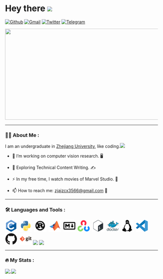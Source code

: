 <h1>
  Hey there
  <img src="https://media.giphy.com/media/hvRJCLFzcasrR4ia7z/giphy.gif" width="30px"/>
</h1>

[![Github](https://img.shields.io/badge/-Github-000?style=flat&logo=Github&logoColor=white)](https://github.com/Xuer04)
[![Gmail](https://img.shields.io/badge/-Gmail-c14438?style=flat&logo=Gmail&logoColor=white)](mailto:zjajzcx3566@gmail.com)
[![Twitter](https://img.shields.io/twitter/url?style=social&url=http%3A%2F%2Fs%2F%2Ftwitter.com%2FVercent5)](https://twitter.com/Vercent5)
[![Telegram](https://img.shields.io/badge/-Telegram-022?style=flat&logo=Telegram&logoColor=white)](https://telegram.me/Xuer04)

<!-- <div id="header" align="center">
  <img src="https://media.giphy.com/media/M9gbBd9nbDrOTu1Mqx/giphy.gif" width="100"/>
</div> -->

<div align="center">
  <img src="https://media.giphy.com/media/dWesBcTLavkZuG35MI/giphy.gif" width="600" height="300"/>
</div>


---

### :man_technologist: About Me :
I am an undergraduate in [Zhejiang University](https://www.zju.edu.cn/english/), like coding.<img src="https://media.giphy.com/media/WUlplcMpOCEmTGBtBW/giphy.gif" width="30">

- :telescope: I’m working on computer vision research. 🖥️

- :seedling: Exploring Technical Content Writing. ✍️

- :zap: In my free time, I watch movies of Marvel Studio. 🎥

- :mailbox: How to reach me: zjajzcx3566@gmail.com 📧

---

### :hammer_and_wrench: Languages and Tools :
<div>
  <img src="https://github.com/devicons/devicon/blob/master/icons/c/c-original.svg" title="C" alt="C" width="40" height="40"/>&nbsp;
  <img src="https://github.com/devicons/devicon/blob/master/icons/python/python-original.svg" title="Python" alt="Python" width="40" height="40"/>&nbsp;
  <img src="https://github.com/devicons/devicon/blob/master/icons/rust/rust-plain.svg" title="Rust" alt="Rust" width="40" height="40"/>&nbsp;
  <img src="https://github.com/devicons/devicon/blob/master/icons/matlab/matlab-original.svg" title="Matlab" alt="Matlab" width="40" height="40"/>&nbsp;
  <img src="https://github.com/devicons/devicon/blob/master/icons/markdown/markdown-original.svg" title="Markdown" alt="Markdown" width="40" height="40"/>&nbsp;
  <img src="https://github.com/devicons/devicon/blob/master/icons/opencv/opencv-original.svg" title="Opencv" alt="Opencv" width="40" height="40"/>&nbsp;
  <img src="https://github.com/devicons/devicon/blob/master/icons/bash/bash-original.svg" title="Bash" alt="Bash" width="40" height="40"/>&nbsp;
  <img src="https://github.com/devicons/devicon/blob/master/icons/docker/docker-original-wordmark.svg" title="Docker" alt="Docker" width="40" height="40"/>&nbsp;
  <img src="https://github.com/devicons/devicon/blob/master/icons/linux/linux-plain.svg" title="Linux" alt="Linux" width="40" height="40"/>&nbsp;
  <img src="https://github.com/devicons/devicon/blob/master/icons/vscode/vscode-original.svg" title="Vscode" alt="Vscode" width="40" height="40"/>&nbsp;
  <img src="https://github.com/devicons/devicon/blob/master/icons/github/github-original.svg" title="Github" alt="Github" width="40" height="40"/>&nbsp;
  <img src="https://github.com/devicons/devicon/blob/master/icons/git/git-original-wordmark.svg" title="Git" **alt="Git" width="40" height="40"/>
  <code><img height="32" src="https://cdn.jsdelivr.net/npm/simple-icons@v5/icons/vim.svg"></code>
  <code><img height="32" src="https://cdn.jsdelivr.net/npm/simple-icons@5.24.0/icons/alacritty.svg"></code>
  
</div>

---

### :fire: My Stats :
<!-- [![GitHub Streak](https://github-readme-streak-stats.herokuapp.com/?user=Xuer04&theme=nord)](https://git.io/streak-stats)

![Anurag's GitHub stats](https://github-readme-stats.vercel.app/api?username=Xuer04&show_icons=true&theme=nord) -->

<a href="https://github.com/anuraghazra/github-readme-stats">
  <img align="center" src="https://github-readme-stats.vercel.app/api?username=Xuer04&show_icons=true&theme=nord" />
</a>
<a href="https://github.com/anuraghazra/convoychat">
  <img align="center" src="https://github-readme-streak-stats.herokuapp.com/?user=Xuer04&theme=nord&count_private=true&layout=compact&hide=javascript,html,css,CoffeeScript&card_width=150" />
</a>


<!-- [![Top Langs](https://github-readme-stats.vercel.app/api/top-langs/?username=Xuer04&theme=nord)](https://github.com/anuraghazra/github-readme-stats) -->
<!-- [![Top Langs](https://github-readme-stats.vercel.app/api/top-langs/?username=Xuer04&theme=nord&layout=compact)](https://github.com/anuraghazra/github-readme-stats) -->
